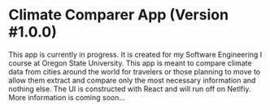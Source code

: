 # Climate Comparer App (Version #1.0.0)
This app is currently in progress. It is created for my Software Engineering I course at Oregon State University. This app is meant to compare climate data from cities around the world for travelers or those planning to move to allow them extract and compare only the most necessary information and nothing else. The UI is constructed with React and will run off on Netlfiy. More information is coming soon...